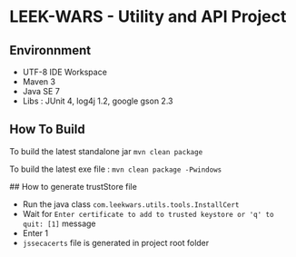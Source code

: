 # LEEK-WARS - Utility and API Project

## Environnment
  * UTF-8 IDE Workspace
  * Maven 3
  * Java SE 7
  * Libs : JUnit 4, log4j 1.2, google gson 2.3

## How To Build
To build the latest standalone jar 
   `mvn clean package`

To build the latest exe file :
   `mvn clean package -Pwindows`
   
## How to generate trustStore file
  * Run the java class `com.leekwars.utils.tools.InstallCert`
  * Wait for `Enter certificate to add to trusted keystore or 'q' to quit: [1]` message
  * Enter 1
  * `jssecacerts` file is generated in project root folder
